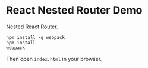 React Nested Router Demo
========================

Nested React Router.

```
npm install -g webpack
npm install
webpack
```

Then open `index.html` in your browser.